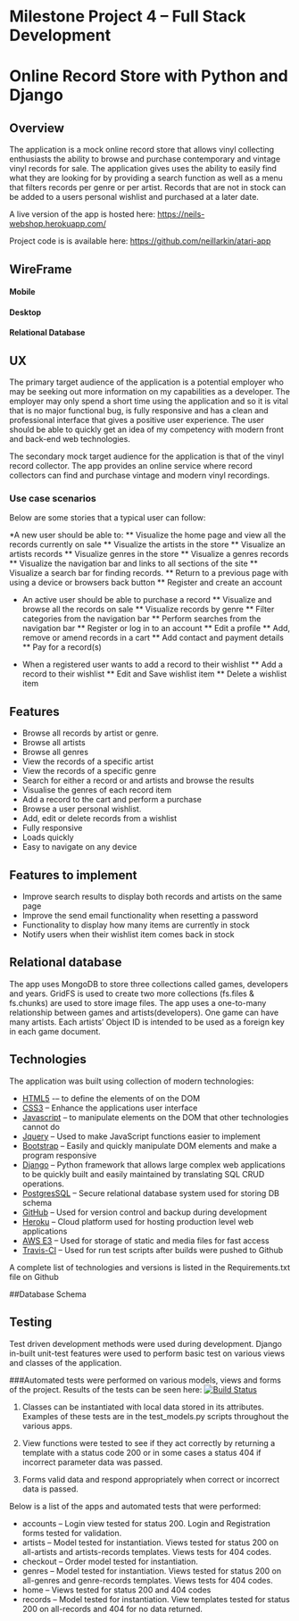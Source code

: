 # Milestone Project 4 – Full Stack Development
# Online Record Store with Python and Django

## Overview
The application is a mock online record store that allows vinyl collecting enthusiasts the ability to browse and purchase contemporary and vintage vinyl records for sale. The application gives uses the ability to easily find what they are looking for by providing a search function as well as a menu that filters records per genre or per artist. Records that are not in stock can be added to a users personal wishlist and purchased at a later date.

A live version of the app is hosted here: https://neils-webshop.herokuapp.com/ 

Project code is is available here: https://github.com/neillarkin/atari-app 

## WireFrame
#### Mobile


#### Desktop


#### Relational Database


## UX
The primary target audience of the application is a potential employer who may be seeking out more information on my capabilities as a developer. The employer may only spend a short time using the application and so it is vital that is no major functional bug, is fully responsive and has a clean and professional interface that gives a positive user experience. The user should be able to quickly get an idea of my competency with modern front and back-end web technologies.
 

The secondary mock target audience for the application is that of the vinyl record collector. The app provides an online service where record collectors can find and purchase vintage and modern vinyl recordings.

### Use case scenarios
Below are some stories that a typical user can follow:

*A new user should be able to:
** Visualize the home page and view all the records currently on sale
** Visualize the artists in the store
** Visualize an artists records
** Visualize genres in the store
** Visualize a genres records
** Visualize the navigation bar and links to all sections of the site
** Visualize a search bar for finding records.
** Return to a previous page with using a device or browsers back button
** Register and create an account

* An active user should be able to purchase a record
** Visualize and browse all the records on sale
** Visualize records by genre
** Filter categories from the navigation bar
** Perform searches from the navigation bar
** Register or log in to an account
** Edit a profile
** Add, remove or amend records in a cart
** Add contact and payment details
** Pay for a record(s) 

* When a registered user wants to add a record to their wishlist
** Add a record to their wishlist
** Edit and Save wishlist item
** Delete a wishlist item

## Features
* Browse all records by artist or genre.
* Browse all artists
* Browse all genres
* View the records of a specific artist
* View the records of a specific genre
* Search for either a record or and artists and browse the results
* Visualise the genres of each record item
* Add a record to the cart and perform a purchase
* Browse a user personal wishlist.
* Add, edit or delete records from a wishlist
* Fully responsive
* Loads quickly
* Easy to navigate on any device

## Features to implement
* Improve search results to display both records and artists on the same page
* Improve the send email functionality when resetting a password
* Functionality to display how many items are currently in stock
* Notify users when their wishlist item comes back in stock

## Relational database
The app uses MongoDB to store three collections called games, developers and years. GridFS is used to create two more collections (fs.files & fs.chunks) are used to store image files.
The app uses a one-to-many relationship between games and artists(developers). One game can have many artists. Each artists’ Object ID is intended to be used as a foreign key in each game document.

## Technologies
The application was built using collection of modern technologies:
* [HTML5](https://developer.mozilla.org/en-US/docs/Web/Guide/HTML/HTML5)  -– to define the elements of on the DOM
* [CSS3](https://developer.mozilla.org/en-US/docs/Archive/CSS3) – Enhance the applications user interface
* [Javascript](https://developer.mozilla.org/en-US/docs/Web/JavaScript) – to manipulate elements on the DOM that other technologies cannot do
* [Jquery](https://jquery.com/) – Used to make JavaScript functions easier to implement
* [Bootstrap](https://getbootstrap.com/) – Easily and quickly manipulate DOM elements and make a program responsive 
* [Django](https://www.djangoproject.com/) – Python framework that allows large complex web applications to be quickly built and easily maintained by translating SQL CRUD operations.
* [PostgresSQL](https://www.postgresql.org/) – Secure relational database system used for storing DB schema
* [GitHub](https://github.com/) – Used for version control and backup during development
* [Heroku](https://www.heroku.com/) – Cloud platform used for hosting production level web applications
* [AWS E3](https://aws.amazon.com/s3/) – Used for storage of static and media files for fast access
* [Travis-CI](https://travis-ci.org/) – Used for run test scripts after builds were pushed to Github

A complete list of technologies and versions is listed in the Requirements.txt file on Github

##Database Schema


## Testing
Test driven development methods were used during development. Django in-built unit-test features were used to perform basic test on various views and classes of the application. 

###Automated tests were performed on various models, views and forms of the project.
Results of the tests can be seen here: 
[![Build Status](https://travis-ci.org/neillarkin/webshop.svg?branch=master)](https://travis-ci.org/neillarkin/webshop)


1)  Classes can be instantiated with local data stored in its attributes. Examples of these tests are in the test_models.py scripts throughout the various apps.

2) View functions were tested to see if they act correctly by returning a template with a status code 200 or in some cases a status 404 if incorrect parameter data was passed.

3) Forms valid data and respond appropriately when correct or incorrect data is passed.

Below is a list of the apps and automated tests that were performed:
* accounts – Login view tested for status 200. Login and Registration forms tested for validation.
* artists – Model tested for instantiation. Views tested for status 200 on all-artists and artists-records templates. Views tests for 404 codes.
* checkout – Order model tested for instantiation.
* genres – Model tested for instantiation. Views tested for status 200 on all-genres and genre-records templates. Views tests for 404 codes.
* home –  Views tested for status 200 and 404 codes
* records – Model tested for instantiation. View templates tested for status 200 on all-records and 404 for no data returned.